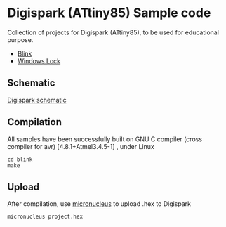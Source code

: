 Digispark (ATtiny85) Sample code
====================================

Collection of projects for Digispark (ATtiny85), to be used for educational purpose.

- [Blink](https://github.com/nabilbendafi/Digispark/tree/master/blink)
- [Windows Lock](https://github.com/nabilbendafi/Digispark/tree/master/windows_lock)

Schematic
---------

[Digispark schematic](https://s3.amazonaws.com/digispark/DigisparkSchematicFinal.pdf)

Compilation
-----------

All samples have been successfully built on GNU C compiler (cross compiler for avr) [4.8.1+Atmel3.4.5-1] , under Linux

```shell
cd blink
make
```

Upload
------

After compilation, use [micronucleus](https://github.com/Bluebie/micronucleus) to upload .hex to Digispark

```micronucleus project.hex```
